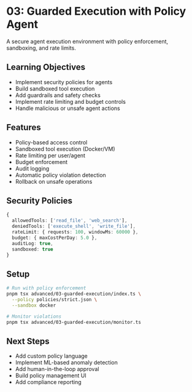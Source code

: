 # 03: Guarded Execution with Policy Agent

A secure agent execution environment with policy enforcement, sandboxing, and rate limits.

## Learning Objectives

- Implement security policies for agents
- Build sandboxed tool execution
- Add guardrails and safety checks
- Implement rate limiting and budget controls
- Handle malicious or unsafe agent actions

## Features

- Policy-based access control
- Sandboxed tool execution (Docker/VM)
- Rate limiting per user/agent
- Budget enforcement
- Audit logging
- Automatic policy violation detection
- Rollback on unsafe operations

## Security Policies

```typescript
{
  allowedTools: ['read_file', 'web_search'],
  deniedTools: ['execute_shell', 'write_file'],
  rateLimit: { requests: 100, windowMs: 60000 },
  budget: { maxCostPerDay: 5.0 },
  auditLog: true,
  sandboxed: true
}
```

## Setup

```bash
# Run with policy enforcement
pnpm tsx advanced/03-guarded-execution/index.ts \
  --policy policies/strict.json \
  --sandbox docker

# Monitor violations
pnpm tsx advanced/03-guarded-execution/monitor.ts
```

## Next Steps

- Add custom policy language
- Implement ML-based anomaly detection
- Add human-in-the-loop approval
- Build policy management UI
- Add compliance reporting
